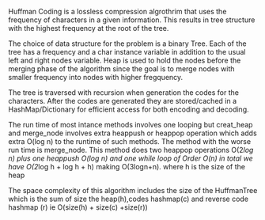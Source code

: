 Huffman Coding is a lossless compression algrothrim that uses the frequency of characters in a given information. This results in tree structure with the highest frequency at the root of the tree.

The choice of data structure for the problem is a binary Tree. Each of the tree has a frequency and a char instance variable in addition to the usual left and right nodes variable.
Heap is used to hold the nodes before the merging phase of the algorithm since the goal is to merge nodes with smaller frequency into nodes with higher fregquency.

The tree is traversed with recursion when generation the codes for the characters.
After the codes are generated they are stored/cached in a HashMap/Dictionary for efficient access for both encoding and decoding.

The run time of most intance methods involves one looping but creat_heap and merge_node involves extra heappush or heappop operation which adds extra O(log n) to the runtime of such methods.
The method with the worse run time is merge_node. This method
does two heappop operations O(2*log n) plus one heappush O(log n) and one while loop of Order O(n) in total we have O(2*log h + log h + h) making O(3logn+n). where h is the size of the heap

The space complexity of this algorithm includes the size of the HuffmanTree which is the sum of size the heap(h),codes hashmap(c) and reverse code hashmap (r) ie O(size(h) + size(c) +size(r))